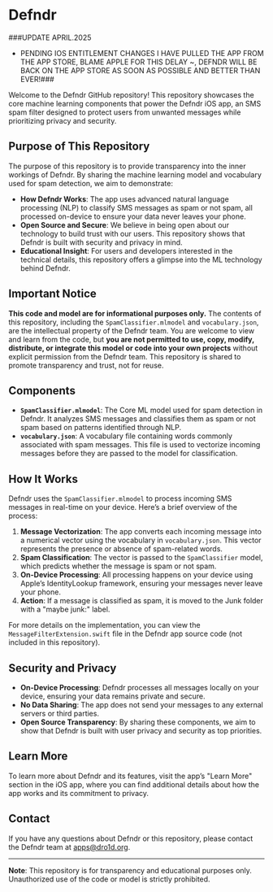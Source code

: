 # Defndr

###UPDATE APRIL.2025 
- PENDING IOS ENTITLEMENT CHANGES I HAVE PULLED THE APP FROM THE APP STORE, BLAME APPLE FOR THIS DELAY ~, DEFNDR WILL BE BACK ON THE APP STORE AS SOON AS POSSIBLE AND BETTER THAN EVER!###

Welcome to the Defndr GitHub repository! This repository showcases the core machine learning components that power the Defndr iOS app, an SMS spam filter designed to protect users from unwanted messages while prioritizing privacy and security.

## Purpose of This Repository

The purpose of this repository is to provide transparency into the inner workings of Defndr. By sharing the machine learning model and vocabulary used for spam detection, we aim to demonstrate:
- **How Defndr Works**: The app uses advanced natural language processing (NLP) to classify SMS messages as spam or not spam, all processed on-device to ensure your data never leaves your phone.
- **Open Source and Secure**: We believe in being open about our technology to build trust with our users. This repository shows that Defndr is built with security and privacy in mind.
- **Educational Insight**: For users and developers interested in the technical details, this repository offers a glimpse into the ML technology behind Defndr.

## Important Notice

**This code and model are for informational purposes only.** The contents of this repository, including the `SpamClassifier.mlmodel` and `vocabulary.json`, are the intellectual property of the Defndr team. You are welcome to view and learn from the code, but **you are not permitted to use, copy, modify, distribute, or integrate this model or code into your own projects** without explicit permission from the Defndr team. This repository is shared to promote transparency and trust, not for reuse.

## Components

- **`SpamClassifier.mlmodel`**: The Core ML model used for spam detection in Defndr. It analyzes SMS messages and classifies them as spam or not spam based on patterns identified through NLP.
- **`vocabulary.json`**: A vocabulary file containing words commonly associated with spam messages. This file is used to vectorize incoming messages before they are passed to the model for classification.

## How It Works

Defndr uses the `SpamClassifier.mlmodel` to process incoming SMS messages in real-time on your device. Here’s a brief overview of the process:
1. **Message Vectorization**: The app converts each incoming message into a numerical vector using the vocabulary in `vocabulary.json`. This vector represents the presence or absence of spam-related words.
2. **Spam Classification**: The vector is passed to the `SpamClassifier` model, which predicts whether the message is spam or not spam.
3. **On-Device Processing**: All processing happens on your device using Apple’s IdentityLookup framework, ensuring your messages never leave your phone.
4. **Action**: If a message is classified as spam, it is moved to the Junk folder with a "maybe junk:" label.

For more details on the implementation, you can view the `MessageFilterExtension.swift` file in the Defndr app source code (not included in this repository).

## Security and Privacy

- **On-Device Processing**: Defndr processes all messages locally on your device, ensuring your data remains private and secure.
- **No Data Sharing**: The app does not send your messages to any external servers or third parties.
- **Open Source Transparency**: By sharing these components, we aim to show that Defndr is built with user privacy and security as top priorities.

## Learn More

To learn more about Defndr and its features, visit the app’s "Learn More" section in the iOS app, where you can find additional details about how the app works and its commitment to privacy.

## Contact

If you have any questions about Defndr or this repository, please contact the Defndr team at apps@dro1d.org.

---

**Note**: This repository is for transparency and educational purposes only. Unauthorized use of the code or model is strictly prohibited.
